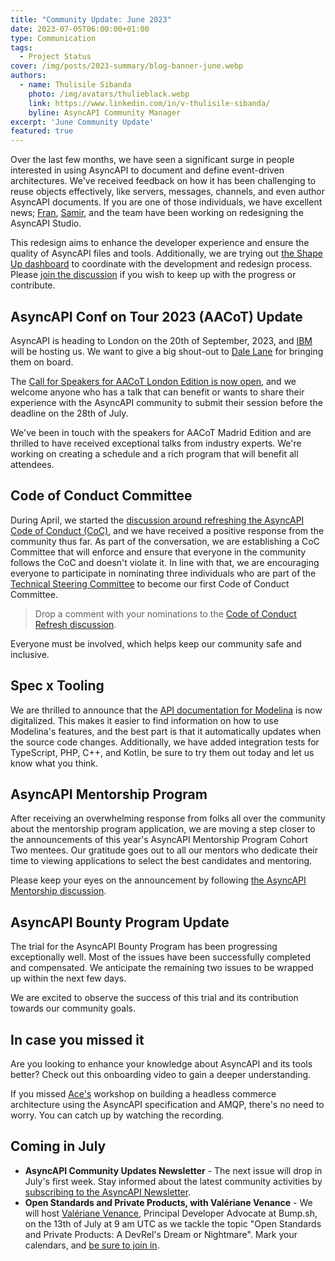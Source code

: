 ```yaml
---
title: "Community Update: June 2023"
date: 2023-07-05T06:00:00+01:00
type: Communication
tags:
  - Project Status
cover: /img/posts/2023-summary/blog-banner-june.webp
authors:
  - name: Thulisile Sibanda
    photo: /img/avatars/thulieblack.webp
    link: https://www.linkedin.com/in/v-thulisile-sibanda/
    byline: AsyncAPI Community Manager
excerpt: 'June Community Update'
featured: true
---
```


Over the last few months, we have seen a significant surge in people interested in using AsyncAPI to document and define event-driven architectures. We've received feedback on how it has been challenging to reuse objects effectively, like servers, messages, channels, and even author AsyncAPI documents. If you are one of those individuals, we have excellent news; [Fran](https://www.linkedin.com/in/fmvilas), [Samir](https://www.linkedin.com/in/amzani/), and the team have been working on redesigning the AsyncAPI Studio.

This redesign aims to enhance the developer experience and ensure the quality of AsyncAPI files and tools. Additionally, we are trying out [the Shape Up dashboard](https://shapeit.app/projects/org/asyncapi/16) to coordinate with the development and redesign process. Please [join the discussion](https://github.com/asyncapi/studio/issues/634) if you wish to keep up with the progress or contribute.

## AsyncAPI Conf on Tour 2023 (AACoT) Update
AsyncAPI is heading to London on the 20th of September, 2023, and [IBM](https://www.ibm.com/) will be hosting us. We want to give a big shout-out to [Dale Lane](https://www.linkedin.com/in/dalelane) for bringing them on board. 

The [Call for Speakers for AACoT London Edition is now open](https://conference.asyncapi.com/), and we welcome anyone who has a talk that can benefit or wants to share their experience with the AsyncAPI community to submit their session before the deadline on the 28th of July.

We've been in touch with the speakers for AACoT Madrid Edition and are thrilled to have received exceptional talks from industry experts. We're working on creating a schedule and a rich program that will benefit all attendees.

## Code of Conduct Committee
During April, we started the [discussion around refreshing the AsyncAPI Code of Conduct (CoC)](https://github.com/orgs/asyncapi/discussions/682), and we have received a positive response from the community thus far. As part of the conversation, we are establishing a CoC Committee that will enforce and ensure that everyone in the community follows the CoC and doesn't violate it. 
In line with that, we are encouraging everyone to participate in nominating three individuals who are part of the [Technical Steering Committee](https://www.asyncapi.com/community/tsc) to become our first Code of Conduct Committee. 

>Drop a comment with your nominations to the [Code of Conduct Refresh discussion](https://github.com/orgs/asyncapi/discussions/682).

Everyone must be involved, which helps keep our community safe and inclusive.

## Spec x Tooling
We are thrilled to announce that the [API documentation for Modelina](https://modelina.org/docs/api) is now digitalized. This makes it easier to find information on how to use Modelina's features, and the best part is that it automatically updates when the source code changes. Additionally, we have added integration tests for TypeScript, PHP, C++, and Kotlin, be sure to try them out today and let us know what you think.

## AsyncAPI Mentorship Program
After receiving an overwhelming response from folks all over the community about the mentorship program application, we are moving a step closer to the announcements of this year's AsyncAPI Mentorship Program Cohort Two mentees. Our gratitude goes out to all our mentors who dedicate their time to viewing applications to select the best candidates and mentoring. 

Please keep your eyes on the announcement by following [the AsyncAPI Mentorship discussion](https://github.com/orgs/asyncapi/discussions/689#discussioncomment-6028934).

## AsyncAPI Bounty Program Update
The trial for the AsyncAPI Bounty Program has been progressing exceptionally well. Most of the issues have been successfully completed and compensated. We anticipate the remaining two issues to be wrapped up within the next few days. 

We are excited to observe the success of this trial and its contribution towards our community goals.

## In case you missed it

Are you looking to enhance your knowledge about AsyncAPI and its tools better? Check out this onboarding video to gain a deeper understanding.

<YouTube id="XfQjh16D1NA" />

If you missed [Ace's](https://www.linkedin.com/in/acebuild/) workshop on building a headless commerce architecture using the AsyncAPI specification and AMQP, there's no need to worry. You can catch up by watching the recording.

<YouTube id="V3Op2A08UQs" />

## Coming in July
- **AsyncAPI Community Updates Newsletter** - The next issue will drop in July's first week. Stay informed about the latest community activities by [subscribing to the AsyncAPI Newsletter](https://www.asyncapi.com/newsletter). 
- **Open Standards and Private Products, with Valériane Venance** - We will host [Valériane Venance](https://www.linkedin.com/in/vvenance/), Principal Developer Advocate at Bump.sh, on the 13th of July at 9 am UTC as we tackle the topic "Open Standards and Private Products: A DevRel's Dream or Nightmare". Mark your calendars, and [be sure to join in](https://github.com/asyncapi/community/issues/775).